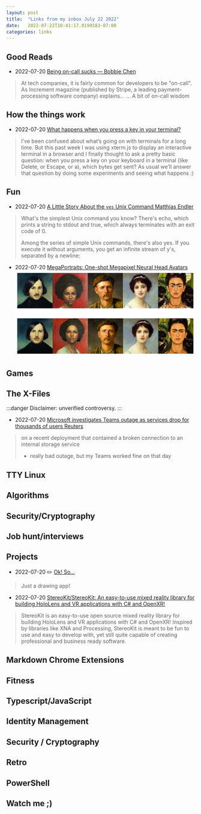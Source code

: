 ```yaml
---
layout: post
title:  "Links from my inbox July 22 2022"
date:   2022-07-22T10:41:17.0199183-07:00
categories: links
---
```


## Good Reads
- 2022-07-20 [Being on-call sucks — Bobbie Chen](https://bobbiechen.com/blog/2022/7/20/being-on-call-sucks)
> At tech companies, it is fairly common for developers to be "on-call". As Increment magazine (published by Stripe, a leading payment-processing software company) explains...
> ... A bit of on-call wisdom

## How the things work
- 2022-07-20 [What happens when you press a key in your terminal?](https://jvns.ca/blog/2022/07/20/pseudoterminals/)
> I’ve been confused about what’s going on with terminals for a long time.
> But this past week I was using xterm.js to display an interactive terminal in a browser and I finally thought to ask a pretty basic question: when you press a key on your keyboard in a terminal (like Delete, or Escape, or a), which bytes get sent?
> As usual we’ll answer that question by doing some experiments and seeing what happens :)

## Fun
- 2022-07-20 [A Little Story About the `yes` Unix Command Matthias Endler](https://endler.dev/2017/yes/)
> What's the simplest Unix command you know?
> There's echo, which prints a string to stdout and true, which always terminates with an exit code of 0.
>
> Among the series of simple Unix commands, there's also yes. If you execute it without arguments, you get an infinite stream of y's, separated by a newline:
- 2022-07-20 [MegaPortraits: One-shot Megapixel Neural Head Avatars](https://samsunglabs.github.io/MegaPortraits/)
![](_img/20220722093613.png)


## Games


## The X-Files
:::danger
Disclaimer: unverified controversy.
:::

- 2022-07-20 [Microsoft investigates Teams outage as services drop for thousands of users Reuters](https://www.reuters.com/article/microsoft-outages-idCAKBN2OW03G)
> on a recent deployment that contained a broken connection to an internal storage service
> - really bad outage, but my Teams worked fine on that day


## TTY Linux

## Algorithms

## Security/Cryptography

## Job hunt/interviews

## Projects
- 2022-07-20 ✏️ [Ok! So...](https://okso.app/)
> Just a drawing app!
- 2022-07-20 [StereoKit/StereoKit: An easy-to-use mixed reality library for building HoloLens and VR applications with C# and OpenXR!](https://github.com/StereoKit/StereoKit)
> StereoKit is an easy-to-use open source mixed reality library for building HoloLens and VR applications with C# and OpenXR! Inspired by libraries like XNA and Processing, StereoKit is meant to be fun to use and easy to develop with, yet still quite capable of creating professional and business ready software.



## Markdown Chrome Extensions

## Fitness

## Typescript/JavaScript

## Identity Management

## Security / Cryptography

## Retro

## PowerShell

## Watch me ;)

